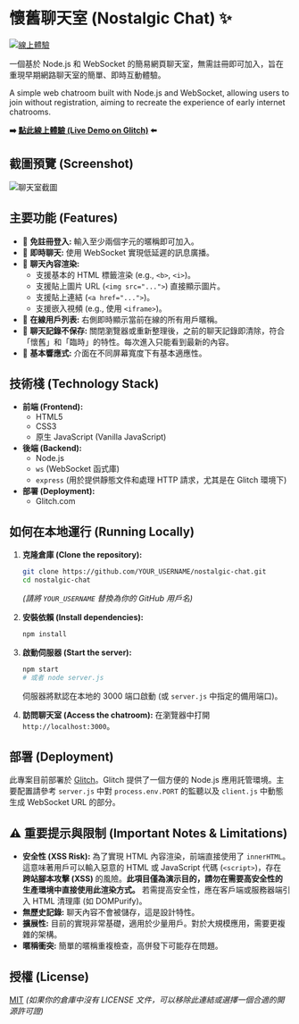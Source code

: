 # 懷舊聊天室 (Nostalgic Chat) ✨

[![線上體驗](https://img.shields.io/badge/線上體驗-Glitch-brightgreen)](https://nostalgic-chat.glitch.me)

一個基於 Node.js 和 WebSocket 的簡易網頁聊天室，無需註冊即可加入，旨在重現早期網路聊天室的簡單、即時互動體驗。

A simple web chatroom built with Node.js and WebSocket, allowing users to join without registration, aiming to recreate the experience of early internet chatrooms.

**➡️ [點此線上體驗 (Live Demo on Glitch)](https://nostalgic-chat.glitch.me) ⬅️**

## 截圖預覽 (Screenshot)

![聊天室截圖](screenshot.jpg)

## 主要功能 (Features)

*   👤 **免註冊登入:** 輸入至少兩個字元的暱稱即可加入。
*   💬 **即時聊天:** 使用 WebSocket 實現低延遲的訊息廣播。
*   📜 **聊天內容渲染:**
    *   支援基本的 HTML 標籤渲染 (e.g., `<b>`, `<i>`)。
    *   支援貼上圖片 URL (`<img src="...">`) 直接顯示圖片。
    *   支援貼上連結 (`<a href="...">`)。
    *   支援嵌入視頻 (e.g., 使用 `<iframe>`)。
*   👥 **在線用戶列表:** 右側即時顯示當前在線的所有用戶暱稱。
*   💨 **聊天記錄不保存:** 關閉瀏覽器或重新整理後，之前的聊天記錄即清除，符合「懷舊」和「臨時」的特性。每次進入只能看到最新的內容。
*   📱 **基本響應式:** 介面在不同屏幕寬度下有基本適應性。

## 技術棧 (Technology Stack)

*   **前端 (Frontend):**
    *   HTML5
    *   CSS3
    *   原生 JavaScript (Vanilla JavaScript)
*   **後端 (Backend):**
    *   Node.js
    *   `ws` (WebSocket 函式庫)
    *   `express` (用於提供靜態文件和處理 HTTP 請求，尤其是在 Glitch 環境下)
*   **部署 (Deployment):**
    *   Glitch.com

## 如何在本地運行 (Running Locally)

1.  **克隆倉庫 (Clone the repository):**
    ```bash
    git clone https://github.com/YOUR_USERNAME/nostalgic-chat.git 
    cd nostalgic-chat
    ```
    *(請將 `YOUR_USERNAME` 替換為你的 GitHub 用戶名)*

2.  **安裝依賴 (Install dependencies):**
    ```bash
    npm install
    ```

3.  **啟動伺服器 (Start the server):**
    ```bash
    npm start 
    # 或者 node server.js
    ```
    伺服器將默認在本地的 3000 端口啟動 (或 `server.js` 中指定的備用端口)。

4.  **訪問聊天室 (Access the chatroom):**
    在瀏覽器中打開 `http://localhost:3000`。

## 部署 (Deployment)

此專案目前部署於 [Glitch](https://glitch.com/)。Glitch 提供了一個方便的 Node.js 應用託管環境。主要配置請參考 `server.js` 中對 `process.env.PORT` 的監聽以及 `client.js` 中動態生成 WebSocket URL 的部分。

## ⚠️ 重要提示與限制 (Important Notes & Limitations)

*   **安全性 (XSS Risk):** 為了實現 HTML 內容渲染，前端直接使用了 `innerHTML`。這意味著用戶可以輸入惡意的 HTML 或 JavaScript 代碼 (`<script>`)，存在 **跨站腳本攻擊 (XSS)** 的風險。**此項目僅為演示目的，請勿在需要高安全性的生產環境中直接使用此渲染方式。** 若需提高安全性，應在客戶端或服務器端引入 HTML 清理庫 (如 DOMPurify)。
*   **無歷史記錄:** 聊天內容不會被儲存，這是設計特性。
*   **擴展性:** 目前的實現非常基礎，適用於少量用戶。對於大規模應用，需要更複雜的架構。
*   **暱稱衝突:** 簡單的暱稱重複檢查，高併發下可能存在問題。

## 授權 (License)

[MIT](LICENSE) 
*(如果你的倉庫中沒有 LICENSE 文件，可以移除此連結或選擇一個合適的開源許可證)*